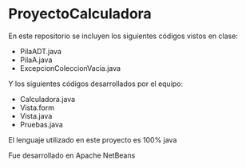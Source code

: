 # ProyectoCalculadora
En este repositorio se incluyen los siguientes códigos vistos en clase:
* PilaADT.java
* PilaA.java
* ExcepcionColeccionVacia.java

Y los siguientes códigos desarrollados por el equipo:
* Calculadora.java
* Vista.form
* Vista.java
* Pruebas.java

El lenguaje utilizado en este proyecto es 100% java

Fue desarrollado en Apache NetBeans

